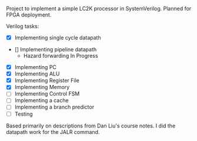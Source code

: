 Project to implement a simple LC2K processor in SystemVerilog. Planned for FPGA deployment.

Verilog tasks:
- [x] Implementing single cycle datapath
- [] Implementing pipeline datapath
  - Hazard forwarding In Progress
- [x] Implementing PC
- [x] Implementing ALU
- [x] Implementing Register File
- [x] Implementing Memory
- [ ] Implementing Control FSM
- [ ] Implementing a cache
- [ ] Implementing a branch predictor
- [ ] Testing

Based primarily on descriptions from Dan Liu's course notes. 
I did the datapath work for the JALR command.
